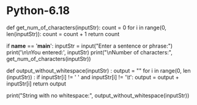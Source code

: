 # Python-6.18
def get_num_of_characters(inputStr):
    count = 0
    for i in range(0, len(inputStr)):
        count = count + 1
    return count


if __name__ == '__main__':
    inputStr = input("Enter a sentence or phrase:")
    print('\n\nYou entered:', inputStr)
    print("\nNumber of characters:", get_num_of_characters(inputStr))
    
def output_without_whitespace(inputStr) :
    output = ""
    for i in range(0, len (inputStr)) :
        if inputStr[i] != ' ' and inputStr[i] != '\t':
            output = output + inputStr[i]
     return output
     
 print("String with no whitespace:", output_without_whitespace(inputStr))
